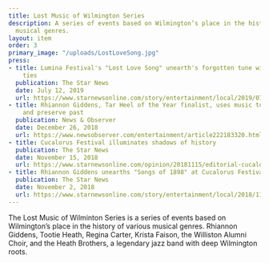 ```yaml
---
title: Lost Music of Wilmington Series
description: A series of events based on Wilmington’s place in the history of various
  musical genres.
layout: item
order: 3
primary_image: "/uploads/LostLoveSong.jpg"
press:
- title: Lumina Festival's "Lost Love Song" unearth's forgotten tune with Wilmington
    ties
  publication: The Star News
  date: July 12, 2019
  url: https://www.starnewsonline.com/story/entertainment/local/2019/07/12/lumina-festivals-lost-love-song-unearths-forgotten-tune-with-wilmington-ties/4709363007/
- title: Rhiannon Giddens, Tar Heel of the Year finalist, uses music to enlighten
    and preserve past
  publication: News & Observer
  date: December 26, 2018
  url: https://www.newsobserver.com/entertainment/article222183320.html
- title: Cucalorus Festival illuminates shadows of history
  publication: The Star News
  date: November 15, 2018
  url: https://www.starnewsonline.com/opinion/20181115/editorial-cucalorus-festival-illuminates-shadows-of-history?rssfeed=true
- title: Rhiannon Giddens unearths "Songs of 1898" at Cucalorus Festival
  publication: The Star News
  date: November 2, 2018
  url: https://www.starnewsonline.com/story/entertainment/local/2018/11/02/rhiannon-giddens-unearths-songs-of-1898-at-cucalorus-festival/9215360007/
---
```


The Lost Music of Wilminton Series is a series of events based on Wilmington’s place in the history of various musical genres. Rhiannon Giddens, Tootie Heath, Regina Carter, Krista Faison, the Williston Alumni Choir, and the Heath Brothers, a legendary jazz band with deep Wilmington roots. 